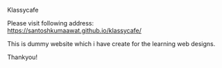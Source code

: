 Klassycafe

Please visit following address: https://santoshkumaawat.github.io/klassycafe/

This is dummy website which i have create for the learning web designs.

Thankyou!

